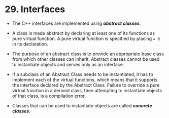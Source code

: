 # 29. Interfaces

- The C++ interfaces are implemented using ***abstract classes***.
- A class is made abstract by declaring at least one of its functions as pure virtual function. A pure virtual function is specified by placing `= 0` in its declaration.

- The purpose of an abstract class is to provide an appropriate base class from which other classes can inherit. Abstract classes cannot be used to instantiate objects and serves only as an interface.

- If a subclass of an Abstract Class needs to be instantiated, it has to implement each of the virtual functions, which means that it supports the interface declared by the Abstract Class. Failure to override a pure virtual function in a derived class, then attempting to instantiate objects of that class, is a compilation error.
- Classes that can be used to instantiate objects are called ***concrete classes***.